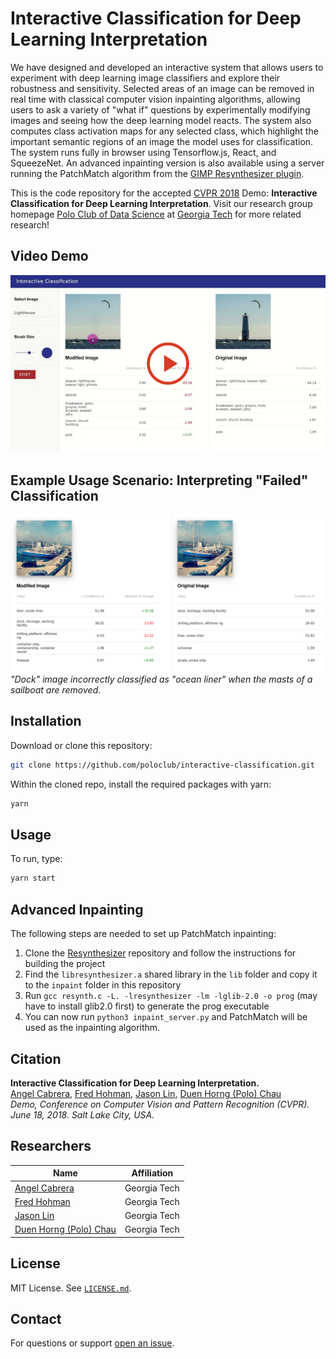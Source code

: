 # Interactive Classification for Deep Learning Interpretation

We have designed and developed an interactive system that allows users to experiment with deep learning image classifiers and explore their robustness and sensitivity.
Selected areas of an image can be removed in real time with classical computer vision inpainting algorithms, allowing users to ask a variety of "what if" questions by experimentally modifying images and seeing how the deep learning model reacts.
The system also computes class activation maps for any selected class, which highlight the important semantic regions of an image the model uses for classification.
The system runs fully in browser using Tensorflow.js, React, and SqueezeNet. An advanced inpainting version is also available using a server running the PatchMatch algorithm from the [GIMP Resynthesizer plugin](https://github.com/bootchk/resynthesizer).

This is the code repository for the accepted [CVPR 2018](http://cvpr2018.thecvf.com) Demo: **Interactive Classification for Deep Learning Interpretation**. Visit our research group homepage [Polo Club of Data Science](https://poloclub.github.io) at [Georgia Tech](http://www.gatech.edu) for more related research!


## Video Demo
[![YouTube video demo](readme/interactive-experimentation-youtube-thumbnail.jpg)](https://youtu.be/llub5GcOF6w)


## Example Usage Scenario: Interpreting "Failed" Classification

![Failed classification](readme/failure.png)
*"Dock" image incorrectly classified as "ocean liner" when the masts of a sailboat are removed.*


## Installation

Download or clone this repository:

```bash
git clone https://github.com/poloclub/interactive-classification.git
```

Within the cloned repo, install the required packages with yarn:

```bash
yarn

```

## Usage

To run, type:

```bash
yarn start

```

## Advanced Inpainting

The following steps are needed to set up PatchMatch inpainting:

1. Clone the [Resynthesizer](https://github.com/bootchk/resynthesizer) repository and follow the instructions for building the project
2. Find the `libresynthesizer.a` shared library in the `lib` folder and copy it to the `inpaint` folder in this repository
3. Run `gcc resynth.c -L. -lresynthesizer -lm -lglib-2.0 -o prog` (may have to install glib2.0 first) to generate the prog executable
4. You can now run `python3 inpaint_server.py` and PatchMatch will be used as the inpainting algorithm.


## Citation

**Interactive Classification for Deep Learning Interpretation.**  
[Angel Cabrera][angel], [Fred Hohman][fred], [Jason Lin][jason], [Duen Horng (Polo) Chau][polo]  
*Demo, Conference on Computer Vision and Pattern Recognition (CVPR). June 18, 2018. Salt Lake City, USA.*

<!-- [Read the paper][paper].   -->



## Researchers

|  Name                 | Affiliation                     |
|-----------------------|---------------------------------|
| [Angel Cabrera][angel]           | Georgia Tech |
| [Fred Hohman][fred]    | Georgia Tech |
| [Jason Lin][jason]        | Georgia Tech |
| [Duen Horng (Polo) Chau][polo]             | Georgia Tech |


## License

MIT License. See [`LICENSE.md`](LICENSE.md).


## Contact

For questions or support [open an issue][issues].

<!-- [paper]: "Paper" -->
[video]: https://youtu.be/llub5GcOF6w "Video"
[fred]: http://fredhohman.com "Fred Hohman"
[angel]: http://cabreraalex.com/ "Alex Cabrera"
[jason]: http://jlin.xyz/ "Jason Lin"
[polo]: http://www.cc.gatech.edu/~dchau/ "Polo Chau"
[issues]: https://github.com/poloclub/interactive-classification/issues "Issues"
